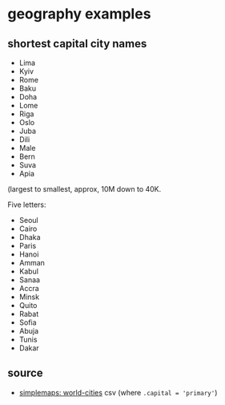 ﻿# geography examples

## shortest capital city names

- Lima
- Kyiv
- Rome
- Baku
- Doha
- Lome
- Riga
- Oslo
- Juba
- Dili
- Male
- Bern
- Suva
- Apia

(largest to smallest, approx, 10M down to 40K.

Five letters:

- Seoul
- Cairo
- Dhaka
- Paris
- Hanoi
- Amman
- Kabul
- Sanaa
- Accra
- Minsk
- Quito
- Rabat
- Sofia
- Abuja
- Tunis
- Dakar

## source

- [simplemaps: world-cities](https://simplemaps.com/data/world-cities) csv (where `.capital = 'primary'`)
